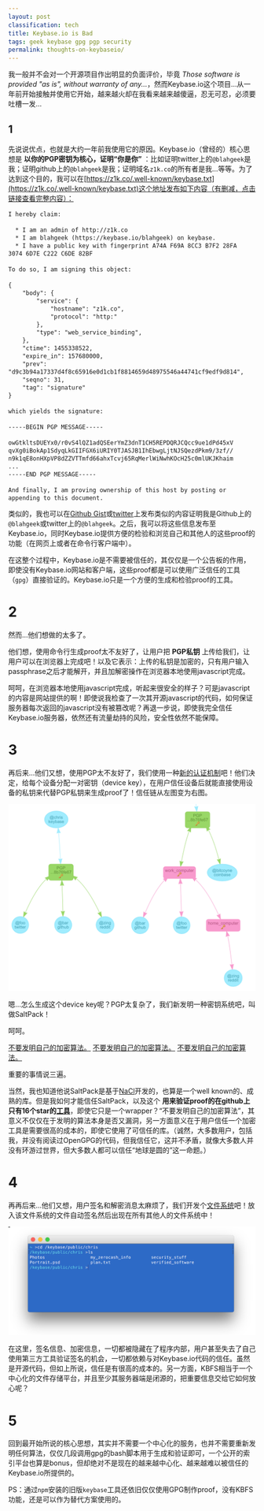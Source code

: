 ```yaml
---
layout: post
classification: tech
title: Keybase.io is Bad
tags: geek keybase gpg pgp security
permalink: thoughts-on-keybaseio/
---
```


我一般并不会对一个开源项目作出明显的负面评价，毕竟 *Those software is provided "as is", without warranty of any...*，然而Keybase.io这个项目…从一年前开始接触并使用它开始，越来越火却在我看来越来越傻逼，忍无可忍，必须要吐槽一发…

## 1

先说说优点，也就是大约一年前我使用它的原因。Keybase.io（曾经的）核心思想是 **以你的PGP密钥为核心，证明“你是你”** ：比如证明twitter上的`@blahgeek`是我；证明github上的`@blahgeek`是我；证明域名`z1k.co`的所有者是我…等等。为了达到这个目的，我可以在[https://z1k.co/.well-known/keybase.txt](https://z1k.co/.well-known/keybase.txt)这个地址发布如下内容（有删减，点击链接查看完整内容）：

```
I hereby claim:

  * I am an admin of http://z1k.co
  * I am blahgeek (https://keybase.io/blahgeek) on keybase.
  * I have a public key with fingerprint A74A F69A 8CC3 B7F2 28FA  3074 6D7E C222 C6DE 82BF

To do so, I am signing this object:

{
    "body": {
        "service": {
            "hostname": "z1k.co",
            "protocol": "http:"
        },
        "type": "web_service_binding",
    },
    "ctime": 1455338522,
    "expire_in": 157680000,
    "prev": "d9c3b94a17337d4f8c65916e0d1cb1f8814659d48975546a44741cf9edf9d814",
    "seqno": 31,
    "tag": "signature"
}

which yields the signature:

-----BEGIN PGP MESSAGE-----

owGtkltsDUEYx0/r0vS4lQZ1adQSEerYmZ3dnT1CH5REPDQRJCQcc9ue1dPd45xV
qvXg0iBokAp1SdyqLkGIIFGX6iURIY0TJASJB1IhEbwgLjtNJSQezdPkm9/3zf//
n9k1qE8onHXpVP8dZZVTTmfd66ahxTcvj65RqMerlWiNwhKOcH25c0mlUKJKhaim
...
-----END PGP MESSAGE-----

And finally, I am proving ownership of this host by posting or
appending to this document.
```

类似的，我也可以在[Github Gist](https://gist.github.com/77a51b2f02b54320c217)或[twitter](https://twitter.com/blahgeek/status/680974812085272576)上发布类似的内容证明我是Github上的`@blahgeek`或twitter上的`@blahgeek`。之后，我可以将这些信息发布至Keybase.io，同时Keybase.io提供方便的检验和浏览自己和其他人的这些proof的功能（在网页上或者在命令行客户端中）。

在这整个过程中，Keybase.io是不需要被信任的，其仅仅是一个公告板的作用，即使没有Keybase.io网站和客户端，这些proof都是可以使用广泛信任的工具（`gpg`）直接验证的。Keybase.io只是一个方便的生成和检验proof的工具。

# 2

然而…他们想做的太多了。

他们想，使用命令行生成proof太不友好了，让用户把 **PGP私钥** 上传给我们，让用户可以在浏览器上完成吧！以及它表示：上传的私钥是加密的，只有用户输入passphrase之后才能解开，并且加解密操作在浏览器本地使用javascript完成。

呵呵，在浏览器本地使用javascript完成，听起来很安全的样子？可是javascript的内容是网站提供的啊！即使说我检查了一次其开源javascript的代码，如何保证服务器每次返回的javascript没有被篡改呢？再退一步说，即使我完全信任Keybase.io服务器，依然还有流量劫持的风险，安全性依然不能保障。

# 3

再后来…他们又想，使用PGP太不友好了，我们使用一种[新的认证机制](https://keybase.io/blog/keybase-new-key-model)吧！他们决定，给每个设备分配一对密钥（device key），在用户信任设备后就能直接使用设备的私钥来代替PGP私钥来生成proof了！信任链从左图变为右图。

![keybase new key model](./images/keybase-new-key-model.png)

嗯…怎么生成这个device key呢？PGP太复杂了，我们新发明一种密钥系统吧，叫做SaltPack！

呵呵。

[不要发明自己的加密算法。](http://security.blogoverflow.com/2013/06/qotw-47-lessons-learned-and-misconceptions-regarding-encryption-and-cryptology/)
[不要发明自己的加密算法。](http://videlalvaro.github.io/2014/03/you-dont-roll-your-own-crypto.html)
[不要发明自己的加密算法。](http://www.ibm.com/developerworks/library/s-tried/index.html?S_TACT=105AGX52&S_CMP=cn-a-x)

重要的事情说三遍。

当然，我也知道他说SaltPack是基于[NaCl](http://nacl.cr.yp.to)开发的，也算是一个well known的、成熟的库。但是我如何才能信任SaltPack，以及这个 **用来验证proof的在github上只有16个star的[工具](https://github.com/oconnor663/clinacl)**，即使它只是一个wrapper？“不要发明自己的加密算法”，其意义不仅仅在于发明的算法本身是否又漏洞，另一方面意义在于用户信任一个加密工具是需要很高的成本的，即使它使用了可信任的库。（诚然，大多数用户，包括我，并没有阅读过OpenGPG的代码，但我信任它，这并不矛盾，就像大多数人并没有环游过世界，但大多数人都可以信任“地球是圆的”这一命题。）

# 4

再再后来…他们又想，用户签名和解密消息太麻烦了，我们开发个[文件系统](https://keybase.io/docs/kbfs)吧！放入该文件系统的文件自动签名然后出现在所有其他人的文件系统中！

![KBFS](./images/keybase-kbfs.png)

在这里，签名信息、加密信息，一切都被隐藏在了程序内部，用户甚至失去了自己使用第三方工具验证签名的机会，一切都依赖与对Keybase.io代码的信任。虽然是开源代码，但如上所说，信任是有很高的成本的。另一方面，KBFS相当于一个中心化的文件存储平台，并且至少其服务器端是闭源的，把重要信息交给它如何放心呢？

# 5

回到最开始所说的核心思想，其实并不需要一个中心化的服务，也并不需要重新发明任何算法，仅仅几段调用gpg的bash脚本用于生成和验证即可，一个公开的索引平台也算是bonus，但却绝对不是现在的越来越中心化、越来越难以被信任的Keybase.io所提供的。

PS：通过`npm`安装的旧版`keybase`工具还依旧仅仅使用GPG制作proof，没有KBFS功能，还是可以作为替代方案使用的。
